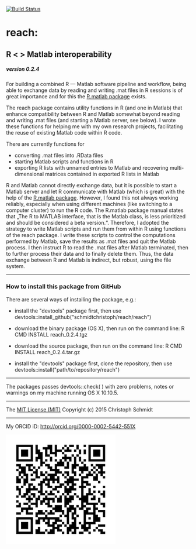  [![Build Status](https://travis-ci.org/schmidtchristoph/reach.svg?branch=master)](https://travis-ci.org/schmidtchristoph/reach)

# reach:
## R < > Matlab interoperability
##### version 0.2.4

For building a combined R — Matlab software pipeline and workflow, being able to exchange data by reading and writing .mat files in R sessions is of great importance and for this the [R.matlab package](http://cran.r-project.org/web/packages/R.matlab/index.html) exists.

The reach package contains utility functions in R (and one in Matlab) that enhance compatibility between R and Matlab somewhat beyond reading and writing .mat files (and starting a Matlab server, see below). I wrote these functions for helping me with my own research projects, facilitating the reuse of existing Matlab code within R code.

There are currently functions for

- converting .mat files into .RData files 
- starting Matlab scripts and functions in R 
- exporting R lists with unnamed entries to Matlab and recovering multi-dimensional matrices contained in exported R lists in Matlab

R and Matlab cannot directly exchange data, but it is possible to start a Matlab server and let R communicate with Matlab (which is great) with the help of the [R.matlab package](http://cran.r-project.org/web/packages/R.matlab/index.html). However, I found this not always working reliably, especially when using different machines (like switching to a computer cluster) to run the R code. The R.matlab package manual states that „The R to MATLAB interface, that is the Matlab class, is less prioritized and should be considered a beta version.“. Therefore, I adopted the strategy to write Matlab scripts and run them from within R using functions of the reach package. I write these scripts to control the computations performed by Matlab, save the results as .mat files and quit the Matlab process. I then instruct R to read the .mat files after Matlab terminated, then to further process their data and to finally delete them. Thus, the data exchange between R and Matlab is indirect, but robust, using the file system.

- - -
### How to install this package from GitHub

There are several ways of installing the package, e.g.:

- install the "devtools" package first, then use devtools::install_github("schmidtchristoph/reach/reach")

- download the binary package (OS X), then run on the command line: R CMD INSTALL reach_0.2.4.tgz

- download the source package, then run on the command line: R CMD INSTALL reach_0.2.4.tar.gz

- install the "devtools" package first, clone the repository, then use devtools::install("path/to/repository/reach")

- - - 
The packages passes devtools::check( ) with zero problems, notes or warnings on my machine running OS X 10.10.5.

- - - 
The [MIT License (MIT)](http://opensource.org/licenses/MIT)
Copyright (c) 2015 Christoph Schmidt

- - -
My ORCID iD: http://orcid.org/0000-0002-5442-551X

<img src="orcid.png" align="left" />
